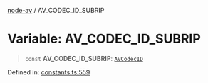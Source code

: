 [node-av](../globals.md) / AV\_CODEC\_ID\_SUBRIP

# Variable: AV\_CODEC\_ID\_SUBRIP

> `const` **AV\_CODEC\_ID\_SUBRIP**: [`AVCodecID`](../type-aliases/AVCodecID.md)

Defined in: [constants.ts:559](https://github.com/seydx/av/blob/f8631fc881b394300b1479f511d55cf1c370a87f/src/constants/constants.ts#L559)
